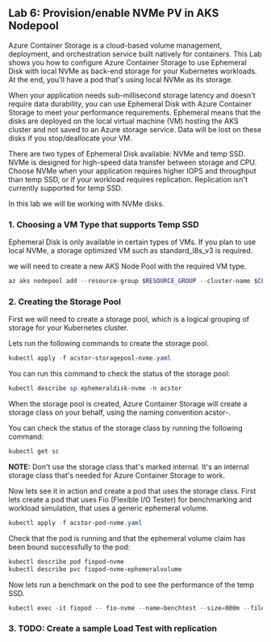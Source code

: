 ## Lab 6: Provision/enable NVMe PV in AKS Nodepool

Azure Container Storage is a cloud-based volume management, deployment, and orchestration service built natively for containers. This Lab shows you how to configure Azure Container Storage to use Ephemeral Disk with local NVMe as back-end storage for your Kubernetes workloads. At the end, you'll have a pod that's using local NVMe as its storage.

When your application needs sub-millisecond storage latency and doesn't require data durability, you can use Ephemeral Disk with Azure Container Storage to meet your performance requirements. Ephemeral means that the disks are deployed on the local virtual machine (VM) hosting the AKS cluster and not saved to an Azure storage service. Data will be lost on these disks if you stop/deallocate your VM.

There are two types of Ephemeral Disk available: NVMe and temp SSD. NVMe is designed for high-speed data transfer between storage and CPU. Choose NVMe when your application requires higher IOPS and throughput than temp SSD, or if your workload requires replication. Replication isn't currently supported for temp SSD.

In this lab we will be working with NVMe disks.

### 1. Choosing a VM Type that supports Temp SSD

Ephemeral Disk is only available in certain types of VMs. If you plan to use local NVMe, a storage optimized VM such as standard_l8s_v3 is required.

we will need to create a new AKS Node Pool with the required VM type.

```powershell
az aks nodepool add --resource-group $RESOURCE_GROUP --cluster-name $CLUSTER --name nvme --node-count 3 --node-vm-size Standard_L16s_v3 --node-osdisk-type Ephemeral --label "acstor.azure.com/io-engine=acstor"
```

### 2. Creating the Storage Pool
First we will need to create a storage pool, which is a logical grouping of storage for your Kubernetes cluster.

Lets run the following commands to create the storage pool.

```powershell
kubectl apply -f acstor-storagepool-nvme.yaml
```
You can run this command to check the status of the storage pool:

```powershell
kubectl describe sp ephemeraldisk-nvme -n acstor
```

When the storage pool is created, Azure Container Storage will create a storage class on your behalf, using the naming convention acstor-<storage-pool-name>.

You can check the status of the storage class by running the following command:

```powershell
kubectl get sc
```

**NOTE:** Don't use the storage class that's marked internal. It's an internal storage class that's needed for Azure Container Storage to work.

Now lets see it in action and create a pod that uses the storage class.
First lets create a pod that uses Fio (Flexible I/O Tester) for benchmarking and workload simulation, that uses a generic ephemeral volume.

```powershell
kubectl apply -f acstor-pod-nvme.yaml
```

Check that the pod is running and that the ephemeral volume claim has been bound successfully to the pod:

```powershell
kubectl describe pod fiopod-nvme
kubectl describe pvc fiopod-nvme-ephemeralvolume
```

Now lets run a benchmark on the pod to see the performance of the temp SSD.

```powershell
kubectl exec -it fiopod -- fio-nvme --name=benchtest --size=800m --filename=/volume/test --direct=1 --rw=randrw --ioengine=libaio --bs=4k --iodepth=16 --numjobs=8 --time_based --runtime=60
```


### 3. TODO: Create a sample Load Test with replication